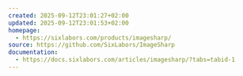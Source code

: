 ```yaml
---
created: 2025-09-12T23:01:27+02:00
updated: 2025-09-12T23:01:53+02:00
homepage:
  - https://sixlabors.com/products/imagesharp/
source: https://github.com/SixLabors/ImageSharp
documentation:
  - https://docs.sixlabors.com/articles/imagesharp/?tabs=tabid-1
---
```

